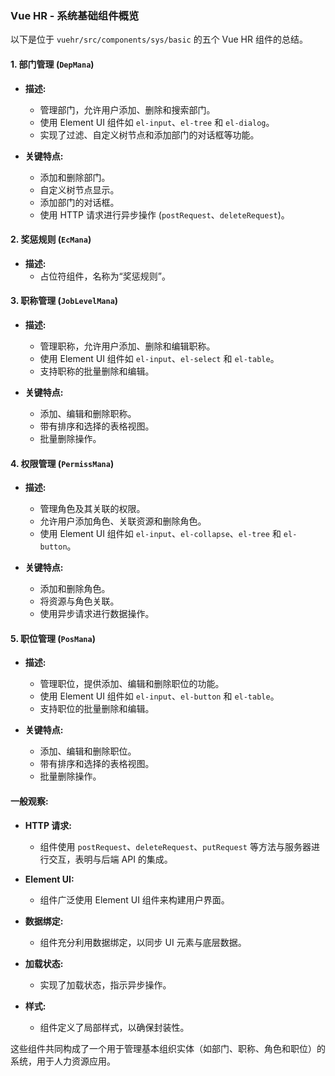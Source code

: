 ### Vue HR - 系统基础组件概览

以下是位于 `vuehr/src/components/sys/basic` 的五个 Vue HR 组件的总结。

#### 1. 部门管理 (`DepMana`)

- **描述:**
    - 管理部门，允许用户添加、删除和搜索部门。
    - 使用 Element UI 组件如 `el-input`、`el-tree` 和 `el-dialog`。
    - 实现了过滤、自定义树节点和添加部门的对话框等功能。

- **关键特点:**
    - 添加和删除部门。
    - 自定义树节点显示。
    - 添加部门的对话框。
    - 使用 HTTP 请求进行异步操作 (`postRequest`、`deleteRequest`)。

#### 2. 奖惩规则 (`EcMana`)

- **描述:**
    - 占位符组件，名称为“奖惩规则”。

#### 3. 职称管理 (`JobLevelMana`)

- **描述:**
    - 管理职称，允许用户添加、删除和编辑职称。
    - 使用 Element UI 组件如 `el-input`、`el-select` 和 `el-table`。
    - 支持职称的批量删除和编辑。

- **关键特点:**
    - 添加、编辑和删除职称。
    - 带有排序和选择的表格视图。
    - 批量删除操作。

#### 4. 权限管理 (`PermissMana`)

- **描述:**
    - 管理角色及其关联的权限。
    - 允许用户添加角色、关联资源和删除角色。
    - 使用 Element UI 组件如 `el-input`、`el-collapse`、`el-tree` 和 `el-button`。

- **关键特点:**
    - 添加和删除角色。
    - 将资源与角色关联。
    - 使用异步请求进行数据操作。

#### 5. 职位管理 (`PosMana`)

- **描述:**
    - 管理职位，提供添加、编辑和删除职位的功能。
    - 使用 Element UI 组件如 `el-input`、`el-button` 和 `el-table`。
    - 支持职位的批量删除和编辑。

- **关键特点:**
    - 添加、编辑和删除职位。
    - 带有排序和选择的表格视图。
    - 批量删除操作。

#### 一般观察:

- **HTTP 请求:**
    - 组件使用 `postRequest`、`deleteRequest`、`putRequest` 等方法与服务器进行交互，表明与后端 API 的集成。

- **Element UI:**
    - 组件广泛使用 Element UI 组件来构建用户界面。

- **数据绑定:**
    - 组件充分利用数据绑定，以同步 UI 元素与底层数据。

- **加载状态:**
    - 实现了加载状态，指示异步操作。

- **样式:**
    - 组件定义了局部样式，以确保封装性。

这些组件共同构成了一个用于管理基本组织实体（如部门、职称、角色和职位）的系统，用于人力资源应用。